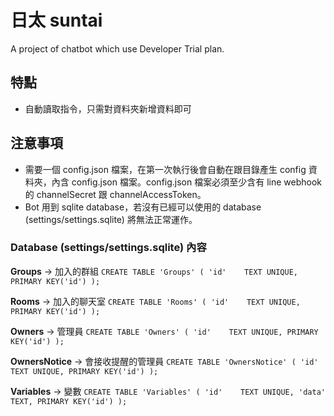 # 日太 suntai
A project of chatbot which use Developer Trial plan.

## 特點
* 自動讀取指令，只需對資料夾新增資料即可

## 注意事項
* 需要一個 config.json 檔案，在第一次執行後會自動在跟目錄產生 config 資料夾，內含 config.json 檔案。config.json 檔案必須至少含有 line webhook 的 channelSecret 跟 channelAccessToken。
* Bot 用到 sqlite database，若沒有已經可以使用的 database (settings/settings.sqlite) 將無法正常運作。

### Database (settings/settings.sqlite) 內容

**Groups** -> 加入的群組
`CREATE TABLE 'Groups' (
    'id'	TEXT UNIQUE,
    PRIMARY KEY('id')
);`

**Rooms** -> 加入的聊天室
`CREATE TABLE 'Rooms' (
    'id'    TEXT UNIQUE,
    PRIMARY KEY('id')
);`

**Owners** -> 管理員
`CREATE TABLE 'Owners' (
    'id'	TEXT UNIQUE,
    PRIMARY KEY('id')
);`

**OwnersNotice** -> 會接收提醒的管理員
`CREATE TABLE 'OwnersNotice' (
    'id'	TEXT UNIQUE,
    PRIMARY KEY('id')
);`

**Variables** -> 變數
`CREATE TABLE 'Variables' (
    'id'    TEXT UNIQUE,
    'data'  TEXT,
    PRIMARY KEY('id')
);`
